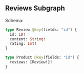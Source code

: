 ## Reviews Subgraph

Schema:

```graphql
type Review @key(fields: "id") {
  id: ID!
  content: String!
  rating: Int!
}

type Product @key(fields: "id") {
  reviews: [Review!]!
}
```
